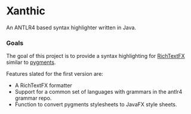Xanthic
=======

An ANTLR4 based syntax highlighter written in Java.

### Goals
The goal of this project is to provide a syntax highlighting for [RichTextFX](https://github.com/TomasMikula/RichTextFX/) similar to [pygments](http://pygments.org). 

Features slated for the first version are:
* A RichTextFX formatter
* Support for a common set of languages with grammars in the antlr4 grammar repo.
* Function to convert pygments stylesheets to JavaFX style sheets.
